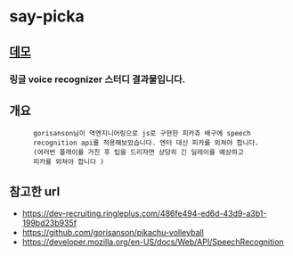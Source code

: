 # say-picka
## [데모](https://say-picka.web.app/)

### 링글 voice recognizer 스터디 결과물입니다.
       
## 개요 

          gorisanson님이 역엔지니어링으로 js로 구현한 피카츄 배구에 speech
          recognition api를 적용해보았습니다. 엔터 대신 피카를 외쳐야 합니다.
          (여러번 플래이를 거친 후 팁을 드리자면 상당히 긴 딜레이를 예상하고
          피카를 외쳐야 합니다 )

## 참고한 url

- https://dev-recruiting.ringleplus.com/486fe494-ed6d-43d9-a3b1-199bd23b935f
- https://github.com/gorisanson/pikachu-volleyball
- https://developer.mozilla.org/en-US/docs/Web/API/SpeechRecognition
